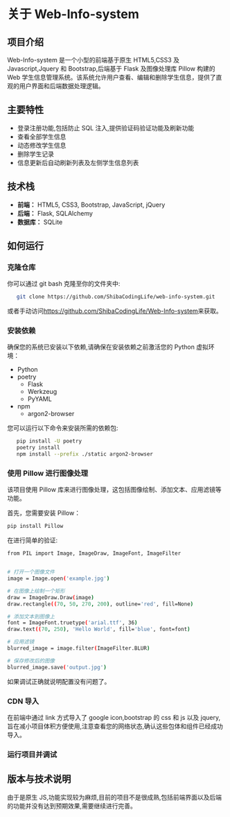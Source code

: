 # 关于 Web-Info-system

## 项目介绍

Web-Info-system 是一个小型的前端基于原生 HTML5,CSS3 及 Javascript,Jquery 和 Bootstrap,后端基于 Flask 及图像处理库 Pillow 构建的 Web 学生信息管理系统。该系统允许用户查看、编辑和删除学生信息，提供了直观的用户界面和后端数据处理逻辑。

## 主要特性

- 登录注册功能,包括防止 SQL 注入,提供验证码验证功能及刷新功能
- 查看全部学生信息
- 动态修改学生信息
- 删除学生记录
- 信息更新后自动刷新列表及左侧学生信息列表

## 技术栈

- **前端：** HTML5, CSS3, Bootstrap, JavaScript, jQuery
- **后端：** Flask, SQLAlchemy
- **数据库：** SQLite

## 如何运行

### 克隆仓库

你可以通过 git bash 克隆至你的文件夹中:

```sh
   git clone https://github.com/ShibaCodingLife/web-info-system.git
```

或者手动访问<https://github.com/ShibaCodingLife/Web-Info-system>来获取。

### 安装依赖

确保您的系统已安装以下依赖,请确保在安装依赖之前激活您的 Python 虚拟环境：

- Python
- poetry
  - Flask
  - Werkzeug
  - PyYAML
- npm
  - argon2-browser

您可以运行以下命令来安装所需的依赖包:

```sh
   pip install -U poetry
   poetry install
   npm install --prefix ./static argon2-browser
```

### 使用 Pillow 进行图像处理

该项目使用 Pillow 库来进行图像处理，这包括图像绘制、添加文本、应用滤镜等功能。

首先，您需要安装 Pillow：

```sh
pip install Pillow
```

在进行简单的验证:

```sh
from PIL import Image, ImageDraw, ImageFont, ImageFilter


# 打开一个图像文件
image = Image.open('example.jpg')

# 在图像上绘制一个矩形
draw = ImageDraw.Draw(image)
draw.rectangle((70, 50, 270, 200), outline='red', fill=None)

# 添加文本到图像上
font = ImageFont.truetype('arial.ttf', 36)
draw.text((70, 250), 'Hello World', fill='blue', font=font)

# 应用滤镜
blurred_image = image.filter(ImageFilter.BLUR)

# 保存修改后的图像
blurred_image.save('output.jpg')
```

如果调试正确就说明配置没有问题了。

### CDN 导入

在前端中通过 link 方式导入了 google icon,bootstrap 的 css 和 js 以及 jquery,旨在减小项目体积方便使用,注意查看您的网络状态,确认这些包体和组件已经成功导入。

### 运行项目并调试

## 版本与技术说明

由于是原生 JS,功能实现较为麻烦,目前的项目不是很成熟,包括前端界面以及后端的功能并没有达到预期效果,需要继续进行完善。
